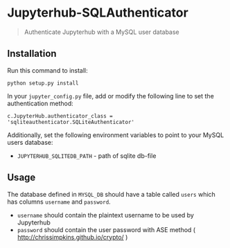 # Jupyterhub-SQLAuthenticator
> Authenticate Jupyterhub with a MySQL user database

## Installation

Run this command to install:

```
python setup.py install 
```

In your `jupyter_config.py` file, add or modify the following line to set the authentication method:

```
c.JupyterHub.authenticator_class = 'sqliteauthenticator.SQLiteAuthenticator'
```

Additionally, set the following environment variables to point to your MySQL users database:

- `JUPYTERHUB_SQLITEDB_PATH` - path of sqlite db-file 

## Usage

The database defined in `MYSQL_DB` should have a table called `users` which has columns `username` and `password`.

- `username` should contain the plaintext username to be used by Jupyterhub
- `password` should contain the user password with ASE method ( http://chrissimpkins.github.io/crypto/ )
	